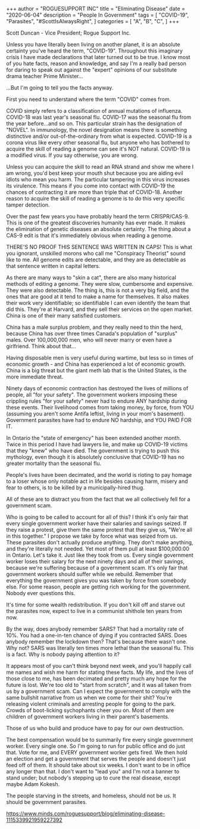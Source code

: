 +++
author = "ROGUESUPPORT INC"
title = "Eliminating Disease"
date = "2020-06-04"
description = "People In Government"
tags = [
    "COVID-19",
    "Parasites",
    "#ScottIsAlwaysRight",
]
categories = [
    "A",
    "B",
    "C",
]
+++

Scott Duncan - Vice President; Rogue Support Inc.

Unless you have literally been living on another planet, it is an absolute certainty you've heard the term, "COVID-19". Throughout this imaginary crisis I have made declarations that later turned out to be true. I know most of you hate facts, reason and knowledge, and say I'm a really bad person for daring to speak out against the "expert" opinions of our substitute drama teacher Prime Minister... 

...But I'm going to tell you the facts anyway.

First you need to understand where the term "COVID" comes from.

COVID simply refers to a classification of annual mutations of influenza. COVID-18 was last year's seasonal flu. COVID-17 was the seasonal flu from the year before...and so on. This particular strain has the designation of "NOVEL". In immunology, the novel designation means there is something distinctive and/or out-of-the-ordinary from what is expected. COVID-19 is a corona virus like every other seasonal flu, but anyone who has bothered to acquire the skill of reading a genome can see it's NOT natural. COVID-19 is a modified virus. If you say otherwise, you are wrong.

Unless you can acquire the skill to read an RNA strand and show me where I am wrong, you'd best keep your mouth shut because you are aiding evil idiots who mean you harm. The particular tampering in this virus increases its virulence. This means if you come into contact with COVID-19 the chances of contracting it are more than triple that of COVID-18. Another reason to acquire the skill of reading a genome is to do this very specific tamper detection.

Over the past few years you have probably heard the term CRISPR/CAS-9. This is one of the greatest discoveries humanity has ever made. It makes the elimination of genetic diseases an absolute certainty. The thing about a CAS-9 edit is that it's immediately obvious when reading a genome.

THERE'S NO PROOF THIS SENTENCE WAS WRITTEN IN CAPS! This is what you ignorant, unskilled morons who call me "Conspiracy Theorist" sound like to me. All genome edits are detectable, and they are as detectable as that sentence written in capital letters.

As there are many ways to "skin a cat", there are also many historical methods of editing a genome. They were slow, cumbersome and expensive. They were also detectable. The thing is, this is not a very big field, and the ones that are good at it tend to make a name for themselves. It also makes their work very identifiable; so identifiable I can even identify the team that did this. They're at Harvard, and they sell their services on the open market. China is one of their many satisfied customers.

China has a male surplus problem, and they really need to thin the herd, because China has over three times Canada's population of "surplus" males. Over 100,000,000 men, who will never marry or even have a girlfriend. Think about that...

Having disposable men is very useful during wartime, but less so in times of economic growth - and China has experienced a lot of economic growth. China is a big threat but the giant meth lab that is the United States, is the more immediate threat.

Ninety days of economic contraction has destroyed the lives of millions of people, all "for your safety". The government workers imposing these crippling rules "for your safety" never had to endure ANY hardship during these events. Their livelihood comes from taking money, by force, from YOU (assuming you aren't some Antifa leftist, living in your mom's basement). Government parasites have had to endure NO hardship, and YOU PAID FOR IT.

In Ontario the "state of emergency" has been extended another month. Twice in this period I have had lawyers lie, and make up COVID-19 victims that they "knew" who have died. The government is trying to push this mythology, even though it is absolutely conclusive that COVID-19 has no greater mortality than the seasonal flu.

People's lives have been decimated, and the world is rioting to pay homage to a loser whose only notable act in life besides causing harm, misery and fear to others, is to be killed by a municipally-hired thug.

All of these are to distract you from the fact that we all collectively fell for a government scam.

Who is going to be called to account for all of this? I think it's only fair that every single government worker have their salaries and savings seized. If they raise a protest, give them the same protest that they give us, "We're all in this together." I propose we take by force what was seized from us. These parasites don't actually produce anything. They don't make anything, and they're literally not needed. Yet most of them pull at least $100,000.00 in Ontario. Let's take it. Just like they took from us. Every single government worker loses their salary for the next ninety days and all of their savings, because we're suffering because of a government scam. It's only fair that government workers should suffer while we rebuild. Remember that everything the government gives you was taken by force from somebody else. For some reason, people are getting rich working for the government. Nobody ever questions this.

It's time for some wealth redistribution. If you don't kill off and starve out the parasites now, expect to live in a communist shithole ten years from now.

By the way, does anybody remember SARS? That had a mortality rate of 10%. You had a one-in-ten chance of dying if you contracted SARS. Does anybody remember the lockdown then? That's because there wasn't one. Why not? SARS was literally ten times more lethal than the seasonal flu. This is a fact. Why is nobody paying attention to it?

It appears most of you can't think beyond next week, and you'll happily call me names and wish me harm for stating these facts. My life, and the lives of those close to me, has been decimated and pretty much any hope for the future is lost. We're too old to "start from scratch", and it was all taken from us by a government scam. Can I expect the government to comply with the same bullshit narrative from us when we come for their shit? You're releasing violent criminals and arresting people for going to the park. Crowds of boot-licking sychophants cheer you on. Most of them are children of government workers living in their parent's basements.

Those of us who build and produce have to pay for our own destruction.

The best compensation would be to summarily fire every single government worker. Every single one. So I'm going to run for public office and do just that. Vote for me, and EVERY government worker gets fired. We then hold an election and get a government that serves the people and doesn't just feed off of them. It should take about six weeks. I don't want to be in office any longer than that. I don't want to "lead you" and I'm not a banner to stand under; but nobody's stepping up to cure the real disease, except maybe Adam Kokesh.

The people starving in the streets, and homeless, should not be us. It should be government parasites.


https://www.minds.com/roguesupport/blog/eliminating-disease-1115339921959227392